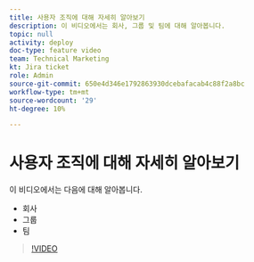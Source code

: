 ```yaml
---
title: 사용자 조직에 대해 자세히 알아보기
description: 이 비디오에서는 회사, 그룹 및 팀에 대해 알아봅니다.
topic: null
activity: deploy
doc-type: feature video
team: Technical Marketing
kt: Jira ticket
role: Admin
source-git-commit: 650e4d346e1792863930dcebafacab4c88f2a8bc
workflow-type: tm+mt
source-wordcount: '29'
ht-degree: 10%

---
```


# 사용자 조직에 대해 자세히 알아보기

이 비디오에서는 다음에 대해 알아봅니다.

* 회사
* 그룹
* 팀

>[!VIDEO](https://video.tv.adobe.com/v/335068/?quality=12&learn=on)
